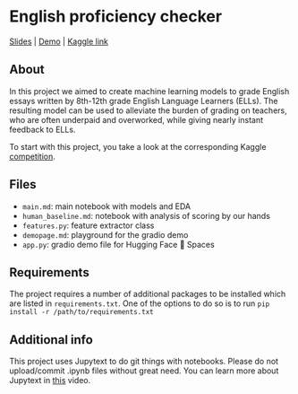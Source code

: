 # English proficiency checker
[Slides](https://docs.google.com/presentation/d/1ZvPy25h1qGewxezwvOQ6vg1WUvwfPdKmsFG0RMoEQzQ) |
[Demo](https://huggingface.co/spaces/alex42t/EssayChecker) |
[Kaggle link](https://www.kaggle.com/c/feedback-prize-english-language-learning)

## About

In this project we aimed to create machine learning models to grade English essays written by 8th-12th grade English Language Learners (ELLs).
The resulting model can be used to alleviate the burden of grading on teachers, who are often underpaid and overworked, while giving nearly instant feedback to ELLs.

To start with this project, you take a look at the corresponding Kaggle [competition](https://www.kaggle.com/c/feedback-prize-english-language-learning).


## Files
* `main.md`: main notebook with models and EDA
* `human_baseline.md`: notebook with analysis of scoring by our hands
* `features.py`: feature extractor class
* `demopage.md`: playground for the gradio demo
* `app.py`: gradio demo file for Hugging Face 🤗 Spaces

## Requirements
The project requires a number of additional packages to be installed which are listed in `requirements.txt`.
One of the options to do so is to run
`pip install -r /path/to/requirements.txt`

## Additional info
This project uses Jupytext to do git things with notebooks. Please do not upload/commit .ipynb files without great need. You can learn more about Jupytext in [this](https://www.youtube.com/watch?v=J5yW-NEJp5Q&t=3s) video.
